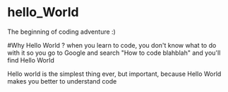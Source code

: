 # hello_World
The beginning of coding adventure :)

#Why Hello World ?
when you learn to code, you don't know what to do with it
so you go to Google and search "How to code blahblah" and you'll find Hello World

Hello world is the simplest thing ever, but important, because Hello World makes you better to understand code 
